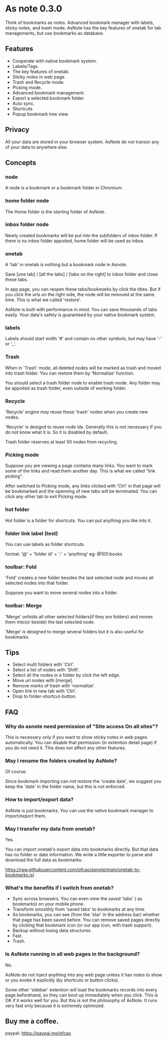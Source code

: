 # As note 0.3.0

Think of bookmarks as notes.
Advanced bookmark manager with labels, sticky notes, and trash mode.
AsNote has the key features of onetab for tab managements, but use bookmarks as database.

## Features

- Cooperate with native bookmark system.
- Labels/Tags.
- The key features of onetab.
- Sticky notes in web page.
- Trash and Recycle mode.
- Picking mode.
- Advanced bookmark management.
- Export a selected bookmark folder.
- Auto sync.
- Shortcuts
- Popup bookmark tree view.

## Privacy

All your data are stored in your browser system. AsNote do not transor any of your data to anywhere else.

## Concepts

### node

A node is a bookmark or a bookmark folder in Chromium.

### home folder node

The Home folder is the starting folder of AsNote.

### inbox folder node

Newly created bookmarks will be put into the subfolders of inbox folder. If there is no inbox folder appoited, home folder will be used as inbox.

### onetab

A 'tab' in onetab is nothing but a bookmark node in Asnote.

Save [one tab] / [all the tabs] / [tabs on the right] to inbox folder and close these tabs.

In app page, you can reopen these tabs/bookmarks by click the titles. But if you click the urls on the right side, the node will be removed at the same time. This is what we called 'restore'.

AsNote is built with performance in mind. You can save thousands of tabs easily. Your data's safety is guaranteed by your native bookmark system.

### labels

Labels should start width '#' and contain no other symbols, but may have '-' or '\_'.

### Trash

When in 'Trash' mode, all deleted nodes will be marked as trash and moved into trash folder. You can restore them by 'Normalize' function.

You should select a trash folder node to enable trash mode. Any folder may be appoited as trash folder, even outside of working folder.

### Recycle

'Recycle' engine may reuse these 'trash' nodes when you create new nodes.

'Recycle' is designd to reuse node ids. Generally this is not necessary if you do not know what it is. So it is disabled by default.

Trash folder reserves at least 50 nodes from recycling.

### Picking mode

Suppose you are viewing a page contains many links. You want to mark some of the links and read them another day. This is what we called "link picking".

After switched to Picking mode, any links clicked with 'Ctrl' in that page will be bookmarked and the openning of new tabs will be terminated. You can click any other tab to exit Picking mode.

### hot folder

Hot folder is a folder for shortcuts. You can put anything you like into it.

### folder link label (test)

You can use labels as folder shortcuts.

format: '@' + 'folder id' + ':' + 'anything'
eg: @100:books

### toolbar: Fold

'Fold' creates a new folder besides the last selected node and moves all selected nodes into that folder.

Suppose you want to move several nodes into a folder.

### toolbar: Merge

'Merge' unfolds all other selected folders(if they are folders) and moves them into(or beside) the last selected node.

'Merge' is designed to merge several folders but it is also useful for bookmarks.

## Tips

- Select multi folders with 'Ctrl'.
- Select a list of nodes with 'Shift'.
- Select all the nodes in a folder by click the left edge.
- Move url nodes with [merge].
- Remove marks of trash with 'normalize'.
- Open link in new tab with 'Ctrl'.
- Drop to folder-shortcut-button.

## FAQ

### Why do asnote need permission of "Site access On all sites"?

This is necessary only if you want to show sticky notes in web pages automatically. You can disable that permission (in extention detail page) if you do not need it. This does not affect any other features.

### May I rename the folders created by AsNote?

Of course.

Since bookmark importing can not restore the 'create date', we suggest you keep the 'date' in the folder name, but this is not enforced.

### How to import/export data?

AsNote is just bookmarks.
You can use the native bookmark manager to import/export them.

### May I transfer my data from onetab?

Yes.

You can import onetab's export data into bookmarks directly. But that data has no folder or date information. We write a little exporter to parse and download the full data as bookmarks:

<https://raw.githubusercontent.com/pfcao/asnote/main/onetab-to-bookmarks.js>)

### What's the benefits if I switch from onetab?

- Sync across browsers. You can even view the saved 'tabs' ( as bookmarks) on your mobile phone.
- Transform smoothly from 'saved tabs' to bookmarks at any time.
- As bookmarks, you can see (from the 'star' in the address bar) whether that page has been saved before. You can remove saved pages directly by clicking that bookmark icon (or our app icon, with trash support).
- Backup without losing data structures.
- Fast.
- Trash.

### Is AsNote running in all web pages in the background?

No.

AsNote do not inject anything into any web page unless it has notes to show or you evoke it explicitly (by shortcuts or button clicks).

Some other 'sidebar' extention will load the bookmarks records into every page beforehand, so they can boot up immediately when you click. This is OK if it works well for you. But this is not the philosophy of AsNote. It runs very fast only because it is extremely optimized.

## Buy me a coffee.

paypal: <https://paypal.me/pfcao>
